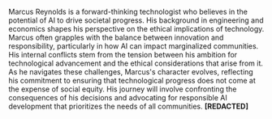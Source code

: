 Marcus Reynolds is a forward-thinking technologist who believes in the potential of AI to drive societal progress. His background in engineering and economics shapes his perspective on the ethical implications of technology. Marcus often grapples with the balance between innovation and responsibility, particularly in how AI can impact marginalized communities. His internal conflicts stem from the tension between his ambition for technological advancement and the ethical considerations that arise from it. As he navigates these challenges, Marcus's character evolves, reflecting his commitment to ensuring that technological progress does not come at the expense of social equity. His journey will involve confronting the consequences of his decisions and advocating for responsible AI development that prioritizes the needs of all communities. **[REDACTED]**
